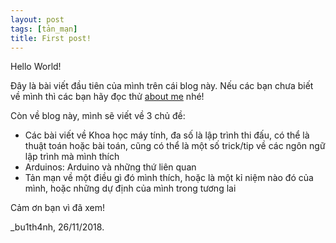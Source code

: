 ```yaml
---
layout: post
tags: [tản_mạn]
title: First post!
---
```


Hello World!
   
Đây là bài viết đầu tiên của mình trên cái blog này. Nếu các bạn chưa biết về mình thì các bạn hãy đọc thử [about me](/aboutme) nhé!
   
Còn về blog này, mình sẽ viết về 3 chủ đề:
 * Các bài viết về Khoa học máy tính, đa số là lập trình thi đấu, có thể là thuật toán hoặc bài toán, cũng có thể là một số trick/tip về các ngôn ngữ lập trình mà mình thích
 * Arduinos: Arduino và những thứ liên quan
 * Tản mạn về một điều gì đó mình thích, hoặc là một kỉ niệm nào đó của mình, hoặc những dự định của mình trong tương lai

Cảm ơn bạn vì đã xem!

_bu1th4nh, 26/11/2018.
    
